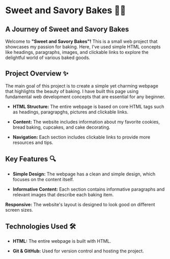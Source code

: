 # Sweet and Savory Bakes 🍪🍰
## A Journey of Sweet and Savory Bakes
Welcome to **"Sweet and Savory Bakes"!** This is a small web project that showcases my passion for baking. Here, I've used simple HTML concepts like headings, paragraphs, images, and clickable links to explore the delightful world of various baked goods.

## Project Overview ✨
The main goal of this project is to create a simple yet charming webpage that highlights the beauty of baking. I have built this page using fundamental web development concepts that are essential for any beginner.

* **HTML Structure:** The entire webpage is based on core HTML tags such as headings, paragrapghs, pictures and clickable links.

* **Content:** The website includes information about my favorite cookies, bread baking, cupcakes, and cake decorating.

* **Navigation:** Each section includes clickable links to provide more resources and tips.

## Key Features 🔍
* **Simple Design:** The webpage has a clean and simple design, which focuses on the content itself.

* **Informative Content:** Each section contains informative paragraphs and relevant images that describe each baking item.

**Responsive:** The website's layout is designed to look good on different screen sizes.

## Technologies Used 🛠️
* **HTML:** The entire webpage is built with HTML.

* **Git & GitHub:** Used for version control and hosting the project.
